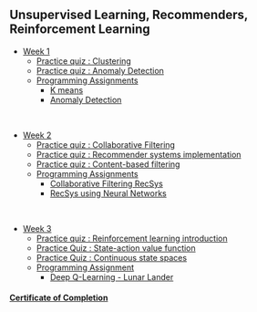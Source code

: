 ## Unsupervised Learning, Recommenders, Reinforcement Learning

- [Week 1](https://github.com/dileepkanumuri/Machine-Learning-Specialization/tree/main/3.%20Unsupervised%20Learning%2C%20Recommenders%2C%20Reinforcement%20Learning/week1)
    - [Practice quiz : Clustering](https://github.com/dileepkanumuri/Machine-Learning-Specialization/blob/main/3.%20Unsupervised%20Learning%2C%20Recommenders%2C%20Reinforcement%20Learning/week1/Practice%20Quiz_%20Clustering/ss1.png)
    - [Practice quiz : Anomaly Detection](https://github.com/dileepkanumuri/Machine-Learning-Specialization/tree/main/3.%20Unsupervised%20Learning,%20Recommenders,%20Reinforcement%20Learning/week1/Practice%20Quiz%20_%20Anomaly%20Detection)
    - [Programming Assignments](https://github.com/dileepkanumuri/Machine-Learning-Specialization/tree/main/3.%20Unsupervised%20Learning%2C%20Recommenders%2C%20Reinforcement%20Learning/week1/C3W1A)
        - [K means](https://github.com/dileepkanumuri/Machine-Learning-Specialization/blob/main/3.%20Unsupervised%20Learning%2C%20Recommenders%2C%20Reinforcement%20Learning/week1/C3W1A/C3W1A1/C3_W1_KMeans_Assignment.ipynb)
        - [Anomaly Detection](https://github.com/dileepkanumuri/Machine-Learning-Specialization/blob/main/3.%20Unsupervised%20Learning%2C%20Recommenders%2C%20Reinforcement%20Learning/week1/C3W1A/C3W1A2/C3_W1_Anomaly_Detection.ipynb)

<br/>

- [Week 2](https://github.com/dileepkanumuri/Machine-Learning-Specialization/tree/main/3.%20Unsupervised%20Learning%2C%20Recommenders%2C%20Reinforcement%20Learning/week2)
    - [Practice quiz : Collaborative Filtering](https://github.com/dileepkanumuri/Machine-Learning-Specialization/tree/main/3.%20Unsupervised%20Learning,%20Recommenders,%20Reinforcement%20Learning/week2/Practice%20Quiz%20_%20Collaborative%20Filtering)
    - [Practice quiz : Recommender systems implementation](https://github.com/greyhatguy007/Machine-Learning-Specialization-Coursera/blob/1d85288d0d29a33b780f7529f6e72837be7ad188/C3%20-%20Unsupervised%20Learning,%20Recommenders,%20Reinforcement%20Learning/week2/Practice%20Quiz%20:%20Recommender%20systems%20implementation)
    - [Practice quiz : Content-based filtering](https://github.com/greyhatguy007/Machine-Learning-Specialization-Coursera/blob/1d85288d0d29a33b780f7529f6e72837be7ad188/C3%20-%20Unsupervised%20Learning,%20Recommenders,%20Reinforcement%20Learning/week2/Practice%20Quiz%20:%20Content-based%20filtering)
    - [Programming Assignments](https://github.com/greyhatguy007/Machine-Learning-Specialization-Coursera/blob/1d85288d0d29a33b780f7529f6e72837be7ad188/C3%20-%20Unsupervised%20Learning,%20Recommenders,%20Reinforcement%20Learning/week2/C3W2)
        - [Collaborative Filtering RecSys](https://github.com/greyhatguy007/Machine-Learning-Specialization-Coursera/blob/1d85288d0d29a33b780f7529f6e72837be7ad188/C3%20-%20Unsupervised%20Learning,%20Recommenders,%20Reinforcement%20Learning/week2/C3W2/C3W2A1/C3_W2_Collaborative_RecSys_Assignment.ipynb)
        - [RecSys using Neural Networks](https://github.com/greyhatguy007/Machine-Learning-Specialization-Coursera/blob/1d85288d0d29a33b780f7529f6e72837be7ad188/C3%20-%20Unsupervised%20Learning,%20Recommenders,%20Reinforcement%20Learning/week2/C3W2/C3W2A2/C3_W2_RecSysNN_Assignment.ipynb)

<br/>

- [Week 3](https://github.com/greyhatguy007/Machine-Learning-Specialization-Coursera/blob/20e9e2fafcabd86aeeabdda2f79316caba6a5213/C3%20-%20Unsupervised%20Learning,%20Recommenders,%20Reinforcement%20Learning/week3)
    - [Practice quiz : Reinforcement learning introduction](https://github.com/greyhatguy007/Machine-Learning-Specialization-Coursera/blob/eb7aab8b6964336d3d8569f6e9380ca83775969e/C3%20-%20Unsupervised%20Learning,%20Recommenders,%20Reinforcement%20Learning/week3/Practice%20quiz%20:%20Reinforcement%20learning%20introduction)
    - [Practice Quiz : State-action value function](https://github.com/greyhatguy007/Machine-Learning-Specialization-Coursera/blob/eb7aab8b6964336d3d8569f6e9380ca83775969e/C3%20-%20Unsupervised%20Learning,%20Recommenders,%20Reinforcement%20Learning/week3/Practice%20Quiz%20:%20State-action%20value%20function)
    - [Practice Quiz : Continuous state spaces](https://github.com/greyhatguy007/Machine-Learning-Specialization-Coursera/blob/eb7aab8b6964336d3d8569f6e9380ca83775969e/C3%20-%20Unsupervised%20Learning,%20Recommenders,%20Reinforcement%20Learning/week3/Practice%20Quiz%20:%20Continuous%20state%20spaces)
    - [Programming Assignment](https://github.com/greyhatguy007/Machine-Learning-Specialization-Coursera/blob/84846129ed17898a3542fd1e5abc7605679fcfd8/C3%20-%20Unsupervised%20Learning,%20Recommenders,%20Reinforcement%20Learning/week3/C3W3A1)
        - [Deep Q-Learning - Lunar Lander](https://github.com/greyhatguy007/Machine-Learning-Specialization-Coursera/blob/84846129ed17898a3542fd1e5abc7605679fcfd8/C3%20-%20Unsupervised%20Learning,%20Recommenders,%20Reinforcement%20Learning/week3/C3W3A1/C3_W3_A1_Assignment.ipynb)
#### [Certificate of Completion](https://coursera.org/share/5bf5ee456b0c806df9b8622067b47ca6)
